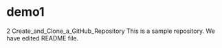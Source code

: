 # demo1
2 Create_and_Clone_a_GitHub_Repository
This is a sample repository.
We have edited README file.
